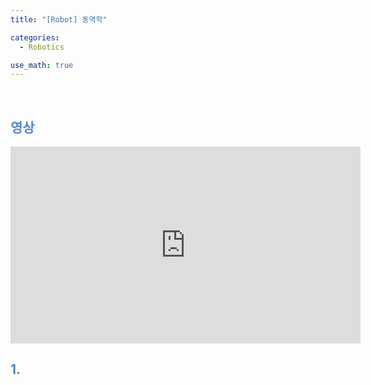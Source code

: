 ```yaml
---
title: "[Robot] 동역학"

categories:
  - Robotics

use_math: true
---
```




<br>


## <span style="color:rgb(81, 132, 209) ;"> 영상
<iframe width="560" height="315" 
    src="https://www.youtube.com/embed/6AYVdglVcEU" 
    title="YouTube video player" 
    frameborder="0" 
    allow="accelerometer; autoplay; clipboard-write; encrypted-media; gyroscope; picture-in-picture; web-share" 
    allowfullscreen>
</iframe>


## <span style="color:rgb(81, 132, 209) ;"> 1.

